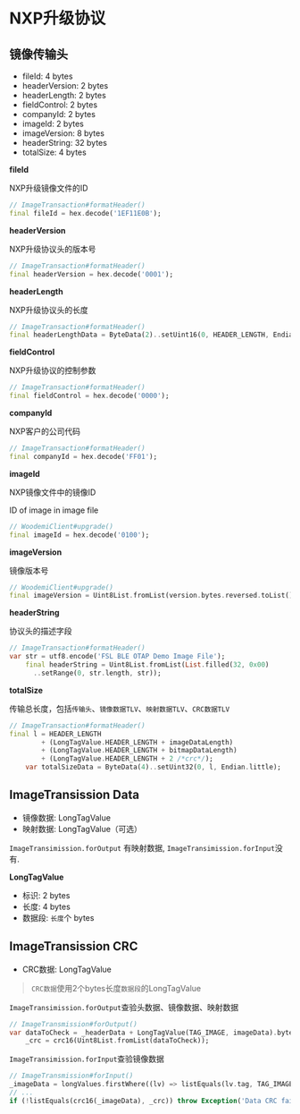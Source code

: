 # NXP升级协议

## 镜像传输头

- fileId: 4 bytes
- headerVersion: 2 bytes
- headerLength: 2 bytes
- fieldControl: 2 bytes
- companyId: 2 bytes
- imageId: 2 bytes
- imageVersion: 8 bytes
- headerString: 32 bytes
- totalSize: 4 bytes

**fileId**

NXP升级镜像文件的ID

```dart
// ImageTransaction#formatHeader()
final fileId = hex.decode('1EF11E0B');
```

**headerVersion**

NXP升级协议头的版本号

```dart
// ImageTransaction#formatHeader()
final headerVersion = hex.decode('0001');
```

**headerLength**

NXP升级协议头的长度

```dart
// ImageTransaction#formatHeader()
final headerLengthData = ByteData(2)..setUint16(0, HEADER_LENGTH, Endian.little);
```

**fieldControl**

NXP升级协议的控制参数

```dart
// ImageTransaction#formatHeader()
final fieldControl = hex.decode('0000');
```

**companyId**

NXP客户的公司代码

```dart
// ImageTransaction#formatHeader()
final companyId = hex.decode('FF01');
```

**imageId**

NXP镜像文件中的镜像ID

ID of image in image file

```dart
// WoodemiClient#upgrade()
final imageId = hex.decode('0100');
```

**imageVersion**

镜像版本号

```dart
// WoodemiClient#upgrade()
final imageVersion = Uint8List.fromList(version.bytes.reversed.toList() + hex.decode('4111111101'));
```

**headerString**

协议头的描述字段

```dart
// ImageTransaction#formatHeader()
var str = utf8.encode('FSL BLE OTAP Demo Image File');
    final headerString = Uint8List.fromList(List.filled(32, 0x00)
      ..setRange(0, str.length, str));
```

**totalSize**

传输总长度，包括`传输头`、`镜像数据TLV`、`映射数据TLV`、`CRC数据TLV`

```dart
// ImageTransaction#formatHeader()
final l = HEADER_LENGTH
        + (LongTagValue.HEADER_LENGTH + imageDataLength)
        + (LongTagValue.HEADER_LENGTH + bitmapDataLength)
        + (LongTagValue.HEADER_LENGTH + 2 /*crc*/);
    var totalSizeData = ByteData(4)..setUint32(0, l, Endian.little);
```

## ImageTransission Data

- 镜像数据: LongTagValue
- 映射数据: LongTagValue（可选）

`ImageTransimission.forOutput` 有映射数据, `ImageTransimission.forInput`没有.

**LongTagValue**

- 标识: 2 bytes
- 长度: 4 bytes
- 数据段: `长度`个 bytes

## ImageTransission CRC

- CRC数据: LongTagValue

> `CRC数据`使用2个bytes长度`数据段`的LongTagValue

`ImageTransimission.forOutput`查验头数据、镜像数据、映射数据

```dart
// ImageTransmission#forOutput()
var dataToCheck = _headerData + LongTagValue(TAG_IMAGE, imageData).bytes + LongTagValue(TAG_BITMAP, _bitmapData).bytes;
    _crc = crc16(Uint8List.fromList(dataToCheck));
```

`ImageTransimission.forInput`查验镜像数据

```dart
// ImageTransmission#forInput()
_imageData = longValues.firstWhere((lv) => listEquals(lv.tag, TAG_IMAGE)).value;
// ...
if (!listEquals(crc16(_imageData), _crc)) throw Exception('Data CRC fail');
```